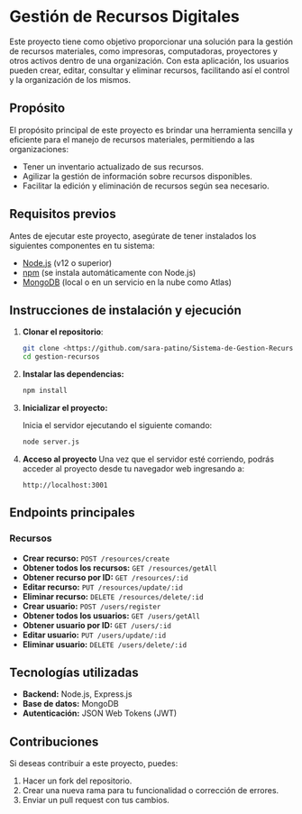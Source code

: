 # Gestión de Recursos Digitales

Este proyecto tiene como objetivo proporcionar una solución para la gestión de recursos materiales, como impresoras, computadoras, proyectores y otros activos dentro de una organización. Con esta aplicación, los usuarios pueden crear, editar, consultar y eliminar recursos, facilitando así el control y la organización de los mismos.

## Propósito

El propósito principal de este proyecto es brindar una herramienta sencilla y eficiente para el manejo de recursos materiales, permitiendo a las organizaciones:

- Tener un inventario actualizado de sus recursos.
- Agilizar la gestión de información sobre recursos disponibles.
- Facilitar la edición y eliminación de recursos según sea necesario.

## Requisitos previos

Antes de ejecutar este proyecto, asegúrate de tener instalados los siguientes componentes en tu sistema:

- [Node.js](https://nodejs.org/) (v12 o superior)
- [npm](https://www.npmjs.com/) (se instala automáticamente con Node.js)
- [MongoDB](https://www.mongodb.com/) (local o en un servicio en la nube como Atlas)

## Instrucciones de instalación y ejecución

1. **Clonar el repositorio**:

   ```bash
   git clone <https://github.com/sara-patino/Sistema-de-Gestion-Recursos-Digitales.git>
   cd gestion-recursos

2. **Instalar las dependencias:**
    ```bash
    npm install
3. **Inicializar el proyecto:**

    Inicia el servidor ejecutando el siguiente comando:
    ```bash
    node server.js
4. **Acceso al proyecto**
    Una vez que el servidor esté corriendo, podrás acceder al proyecto desde tu navegador web ingresando a:
    ```arduino
    http://localhost:3001
    
## Endpoints principales

### Recursos

- **Crear recurso:** `POST /resources/create`
- **Obtener todos los recursos:** `GET /resources/getAll`
- **Obtener recurso por ID:** `GET /resources/:id`
- **Editar recurso:** `PUT /resources/update/:id`
- **Eliminar recurso:** `DELETE /resources/delete/:id`
- **Crear usuario:** `POST /users/register`
- **Obtener todos los usuarios:** `GET /users/getAll`
- **Obtener usuario por ID:** `GET /users/:id`
- **Editar usuario:** `PUT /users/update/:id`
- **Eliminar usuario:** `DELETE /users/delete/:id`

## Tecnologías utilizadas

- **Backend:** Node.js, Express.js
- **Base de datos:** MongoDB
- **Autenticación:** JSON Web Tokens (JWT)

## Contribuciones

Si deseas contribuir a este proyecto, puedes:

1. Hacer un fork del repositorio.
2. Crear una nueva rama para tu funcionalidad o corrección de errores.
3. Enviar un pull request con tus cambios.

